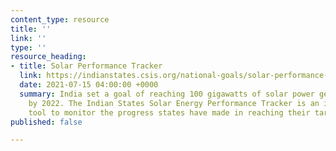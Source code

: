```yaml
---
content_type: resource
title: ''
link: ''
type: ''
resource_heading:
- title: Solar Performance Tracker
  link: https://indianstates.csis.org/national-goals/solar-performance-tracker/
  date: 2021-07-15 04:00:00 +0000
  summary: India set a goal of reaching 100 gigawatts of solar power generation capacity
    by 2022. The Indian States Solar Energy Performance Tracker is an interactive
    tool to monitor the progress states have made in reaching their target.
published: false

---
```

